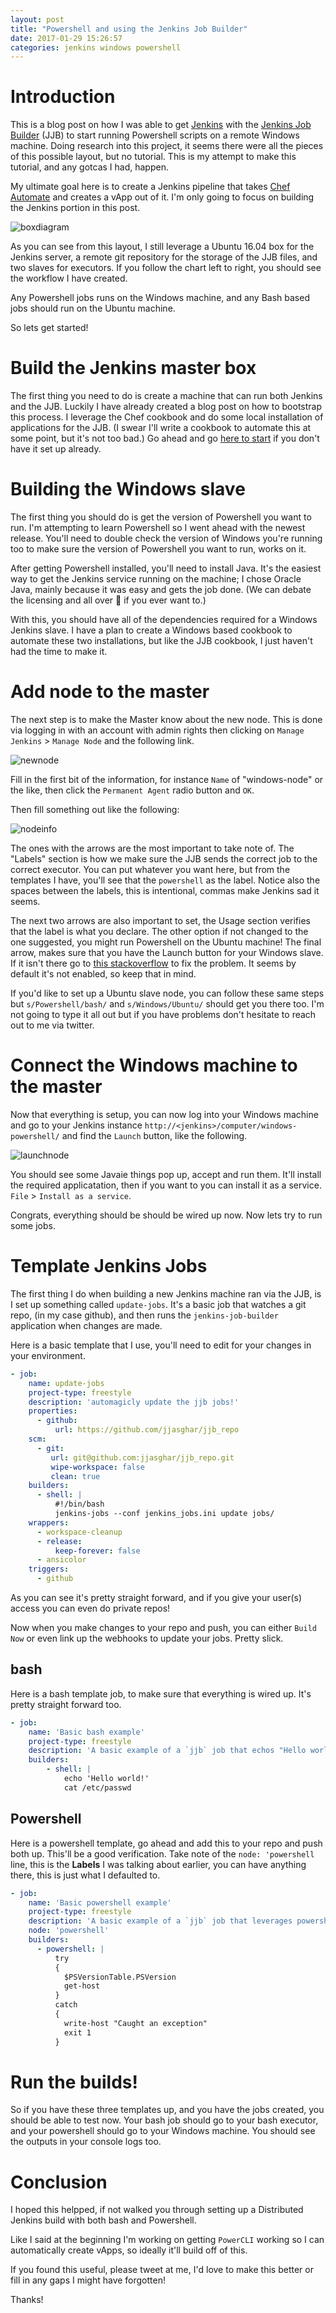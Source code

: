 ```yaml
---
layout: post
title: "Powershell and using the Jenkins Job Builder"
date: 2017-01-29 15:26:57
categories: jenkins windows powershell 
---
```


# Introduction

This is a blog post on how I was able to get [Jenkins][jenkins] with the [Jenkins Job Builder][jjb]
(JJB) to start running Powershell scripts on a remote Windows machine. Doing research
into this project, it seems there were all the pieces of this possible layout,
but no tutorial. This is my attempt to make this tutorial, and any gotcas I had, happen.

My ultimate goal here is to create a Jenkins pipeline that takes [Chef Automate][automate] and creates
a vApp out of it. I'm only going to focus on building the Jenkins portion in this post.

![boxdiagram][boxdiagram]

As you can see from this layout, I still leverage a Ubuntu 16.04 box for the Jenkins server,
a remote git repository for the storage of the JJB files, and two slaves for executors. If you follow
the chart left to right, you should see the workflow I have created.

Any Powershell jobs runs on the Windows machine, and any Bash based jobs should run on the Ubuntu
machine.

So lets get started!

# Build the Jenkins master box

The first thing you need to do is create a machine that can run both Jenkins and the JJB. Luckily
I have already created a blog post on how to bootstrap this process. I leverage the Chef cookbook
and do some local installation of applications for the JJB. (I swear I'll write a cookbook to automate
this at some point, but it's not too bad.) Go ahead and go [here to start][myjjb] if you don't have
it set up already.
    
# Building the Windows slave

The first thing you should do is get the version of Powershell you want to run. I'm attempting to
learn Powershell so I went ahead with the newest release. You'll need to double check the version
of Windows you're running too to make sure the version of Powershell you want to run, works on it.

After getting Powershell installed, you'll need to install Java. It's the easiest way to get the
Jenkins service running on the machine; I chose Oracle Java, mainly because it was easy and gets
the job done. (We can debate the licensing and all over :beers: if you ever want to.)

With this, you should have all of the dependencies required for a Windows Jenkins slave. I have
a plan to create a Windows based cookbook to automate these two installations, but like the JJB
cookbook, I just haven't had the time to make it.

# Add node to the master

The next step is to make the Master know about the new node. This is done via logging in with
an account with admin rights then clicking on `Manage Jenkins` > `Manage Node` and the following
link.

![newnode][newnode]

Fill in the first bit of the information, for instance `Name` of "windows-node" or the like,
then click the `Permanent Agent` radio button and `OK`.

Then fill something out like the following:

![nodeinfo][nodeinfo]

The ones with the arrows are the most important to take note of. The "Labels" section is how
we make sure the JJB sends the correct job to the correct executor. You can put whatever you want
here, but from the templates I have, you'll see that the `powershell` as the label. Notice also
the spaces between the labels, this is intentional, commas make Jenkins sad it seems.

The next two arrows are also important to set, the Usage section verifies that the label is
what you declare. The other option if not changed to the one suggested, you might run Powershell
on the Ubuntu machine! The final arrow, makes sure that you have the Launch button for your 
Windows slave. If it isn't there go to [this stackoverflow][stack] to fix the problem. It seems
by default it's not enabled, so keep that in mind.

If you'd like to set up a Ubuntu slave node, you can follow these same steps but `s/Powershell/bash/`
and `s/Windows/Ubuntu/` should get you there too. I'm not going to type it all out but if you have
problems don't hesitate to reach out to me via twitter.
    
# Connect the Windows machine to the master

Now that everything is setup, you can now log into your Windows machine and go to your Jenkins instance
`http://<jenkins>/computer/windows-powershell/` and find the `Launch` button, like the following.

![launchnode][launchnode]

You should see some Javaie things pop up, accept and run them. It'll install the required applicatation,
then if you want to you can install it as a service. `File` > `Install as a service`.

Congrats, everything should be should be wired up now. Now lets try to run some jobs.
    
# Template Jenkins Jobs

The first thing I do when building a new Jenkins machine ran via the JJB, is I set up something called
`update-jobs`. It's a basic job that watches a git repo, (in my case github), and then runs the `jenkins-job-builder`
application when changes are made.

Here is a basic template that I use, you'll need to edit for your changes in your environment.

```yaml
- job:
    name: update-jobs
    project-type: freestyle
    description: 'automagicly update the jjb jobs!'
    properties:
      - github:
          url: https://github.com/jjasghar/jjb_repo
    scm:
      - git:
         url: git@github.com:jjasghar/jjb_repo.git
         wipe-workspace: false
         clean: true
    builders:
      - shell: |
          #!/bin/bash
          jenkins-jobs --conf jenkins_jobs.ini update jobs/ 
    wrappers:
      - workspace-cleanup
      - release:
          keep-forever: false
      - ansicolor
    triggers:
      - github
```

As you can see it's pretty straight forward, and if you give your user(s) access you can even do
private repos!

Now when you make changes to your repo and push, you can either `Build Now` or even link up the 
webhooks to update your jobs. Pretty slick.

## bash

Here is a bash template job, to make sure that everything is wired up. It's pretty straight forward too.

```yaml
- job:
    name: 'Basic bash example'
    project-type: freestyle
    description: 'A basic example of a `jjb` job that echos "Hello world and cats out /etc/password"'
    builders:
        - shell: |
            echo 'Hello world!'
            cat /etc/passwd
```

## Powershell

Here is a powershell template, go ahead and add this to your repo and push both up. This'll be a good
verification. Take note of the `node: 'powershell` line, this is the **Labels** I was talking about earlier,
you can have anything there, this is just what I defaulted to.

```yaml
- job:
    name: 'Basic powershell example'
    project-type: freestyle
    description: 'A basic example of a `jjb` job that leverages powershell'
    node: 'powershell'
    builders:
      - powershell: |
          try
          {
            $PSVersionTable.PSVersion
            get-host
          }
          catch
          {
            write-host "Caught an exception"
            exit 1
          }
```

# Run the builds!

So if you have these three templates up, and you have the jobs created, you should be able to
test now. Your bash job should go to your bash executor, and your powershell should go to
your Windows machine. You should see the outputs in your console logs too.

# Conclusion

I hoped this helpped, if not walked you through setting up a Distributed Jenkins build with
both bash and Powershell.

Like I said at the beginning I'm working on getting `PowerCLI` working so I can automatically
create vApps, so ideally it'll build off of this.

If you found this useful, please tweet at me, I'd love to make this better or fill in any
gaps I might have forgotten!

Thanks!

[automate]: https://www.chef.io/automate/
[boxdiagram]: ../../../../../pics/jenkins-linux-windows.png
[nodeinfo]: ../../../../../pics/info_node.png
[jenkins]: https://jenkinsio
[jjb]: http://docs.openstack.org/infra/jenkins-job-builder/
[launchnode]: ../../../../../pics/launch_node.png
[myjjb]: http://jjasghar.github.io/blog/2016/01/03/getting-jenkins-and-jenkins-job-builder-running/
[newnode]: ../../../../../pics/new_node.png
[stack]: http://stackoverflow.com/questions/38724448/creating-a-jenkins-slave-via-java-web-start/38740924#38740924
